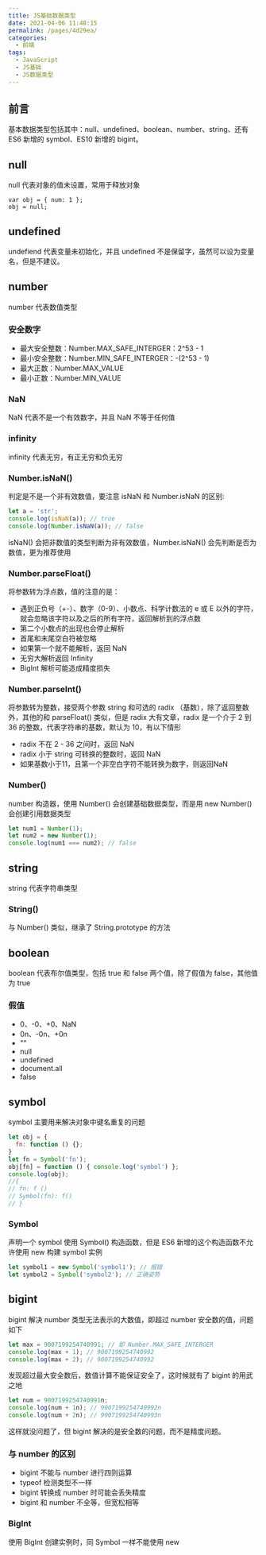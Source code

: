 ```yaml
---
title: JS基础数据类型
date: 2021-04-06 11:48:15
permalink: /pages/4d29ea/
categories:
  - 前端
tags:
  - JavaScript
  - JS基础
  - JS数据类型
---
```

## 前言
基本数据类型包括其中：null、undefined、boolean、number、string、还有 ES6 新增的 symbol、ES10 新增的 bigint。

## null
null 代表对象的值未设置，常用于释放对象
```javacript
var obj = { num: 1 };
obj = null;
```

## undefined
undefiend 代表变量未初始化，并且 undefined 不是保留字，虽然可以设为变量名，但是不建议。

## number
number 代表数值类型

### 安全数字
- 最大安全整数：Number.MAX_SAFE_INTERGER：2^53 - 1
- 最小安全整数：Number.MIN_SAFE_INTERGER：-(2^53 - 1)
- 最大正数：Number.MAX_VALUE
- 最小正数：Number.MIN_VALUE

### NaN
NaN 代表不是一个有效数字，并且 NaN 不等于任何值

### infinity
infinity 代表无穷，有正无穷和负无穷

### Number.isNaN()
判定是不是一个非有效数值，要注意 isNaN 和 Number.isNaN 的区别:
```javascript
let a = 'str';
console.log(isNaN(a)); // true
console.log(Number.isNaN(a)); // false
```
isNaN() 会把非数值的类型判断为非有效数值，Number.isNaN() 会先判断是否为数值，更为推荐使用

### Number.parseFloat()
将参数转为浮点数，值的注意的是：
- 遇到正负号（+-）、数字（0-9）、小数点、科学计数法的 e 或 E 以外的字符，就会忽略该字符以及之后的所有字符，返回解析到的浮点数
- 第二个小数点的出现也会停止解析
- 首尾和末尾空白符被忽略
- 如果第一个就不能解析，返回 NaN
- 无穷大解析返回 Infinity
- BigInt 解析可能造成精度损失

### Number.parseInt()
将参数转为整数，接受两个参数 string 和可选的 radix （基数），除了返回整数外，其他的和 parseFloat() 类似，但是 radix 大有文章，radix 是一个介于 2 到 36 的整数，代表字符串的基数，默认为 10，有以下情形
- radix 不在 2 - 36 之间时，返回 NaN
- radix 小于 string 可转换的整数时，返回 NaN
- 如果基数小于11，且第一个非空白字符不能转换为数字，则返回NaN

### Number()
number 构造器，使用 Number() 会创建基础数据类型，而是用 new Number() 会创建引用数据类型
```javascript
let num1 = Number(1);
let num2 = new Number(1);
console.log(num1 === num2); // false
```

## string
string 代表字符串类型

### String()
与 Number() 类似，继承了 String.prototype 的方法


## boolean
boolean 代表布尔值类型，包括 true 和 false 两个值，除了假值为 false，其他值为 true

### 假值
- 0、-0、+0、NaN
- 0n、-0n、+0n
- ""
- null
- undefined
- document.all
- false

## symbol
symbol 主要用来解决对象中键名重复的问题
```javascript
let obj = {
  fn: function () {};
}
let fn = Symbol('fn');
obj[fn] = function () { console.log('symbol') };
console.log(obj);
//{
// fn: f ()
// Symbol(fn): f()
// }

```
### Symbol
声明一个 symbol 使用 Symbol() 构造函数，但是 ES6 新增的这个构造函数不允许使用 new 构建 symbol 实例
```javascript
let symbol1 = new Symbol('symbol1'); // 报错
let symbol2 = Symbol('symbol2'); // 正确姿势
```

## bigint
bigint 解决 number 类型无法表示的大数值，即超过 number 安全数的值，问题如下
```javascript
let max = 9007199254740991; // 即 Number.MAX_SAFE_INTERGER
console.log(max + 1); // 9007199254740992
console.log(max + 2); // 9007199254740992
```
发现超过最大安全数后，数值计算不能保证安全了，这时候就有了 bigint 的用武之地
```javascript
let num = 9007199254740991n;
console.log(num + 1n); // 9007199254740992n
console.log(num + 2n); // 9007199254740993n
```
这样就没问题了，但 bigint 解决的是安全数的问题，而不是精度问题。

### 与 number 的区别
- bigint 不能与 number 进行四则运算
- typeof 检测类型不一样
- bigint 转换成 number 时可能会丢失精度
- bigint 和 number 不全等，但宽松相等

### BigInt
使用 BigInt 创建实例时，同 Symbol 一样不能使用 new